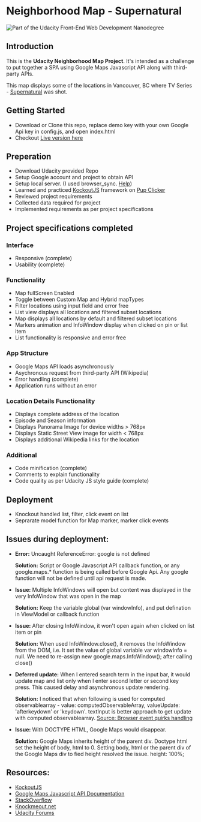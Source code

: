 # Neighborhood Map - Supernatural

![Part of the Udacity Front-End Web Development Nanodegree](https://img.shields.io/badge/Udacity-Front--End%20Web%20Developer%20Nanodegree-02b3e4.svg)

## Introduction

This is the **Udacity Neighborhood Map Project**. It's intended as a challenge to put together a SPA using Google Maps Javascript API along with third-party APIs.

This map displays some of the locations in Vancouver, BC where TV Series - [Supernatural](http://www.imdb.com/title/tt0460681/) was shot.

## Getting Started

* Download or Clone this repo, replace demo key with your own Google Api key in config.js, and open index.html
* Checkout [Live version here](https://supernatural-neighborhood-map.herokuapp.com)


## Preperation

* Download Udacity provided Repo
* Setup Google account and project to obtain API
* Setup local server. (I used browser_sync. [Help](https://spacevash.com/2017/08/10/why-should-i-install-a-local-server/))
* Learned and practiced [KockoutJS](http://knockoutjs.com/) framework on [Pup Clicker](https://github.com/nidhigaday/Pup-Clicker-KO)
* Reviewed project requirements
* Collected data required for project
* Implemented requirements as per project specifications

## Project specifications completed

### Interface

* Responsive (complete)
* Usability (complete)

### Functionality

* Map fullScreen Enabled
* Toggle between Custom Map and Hybrid mapTypes
* Filter locations using input field and error free
* List view displays all locations and filtered subset locations
* Map displays all locations by default and filtered subset locations
* Markers animation and InfoWindow display when clicked on pin or list item
* List functionality is responsive and error free

### App Structure

* Google Maps API loads asynchronously
* Asychronous request from third-party API (Wikipedia)
* Error handling (complete)
* Application runs without an error

### Location Details Functionality

* Displays complete address of the location
* Episode and Season information
* Displays Panorama Image for device widths > 768px
* Displays Static Street View image for width < 768px
* Displays additional Wikipedia links for the location

### Additional

* Code minification (complete)
* Comments to explain functionality
* Code quality as per Udacity JS style guide (complete)

## Deployment

* Knockout handled list, filter, click event on list
* Seprarate model function for Map marker, marker click events

## Issues during deployment:

* **Error:** Uncaught ReferenceError: google is not defined
  
  **Solution:** Script or Google Javascript API callback function, or any google.maps.* function is being called before Google Api. Any google function will not be defined until api request is made.
* **Issue:** Multiple InfoWindows will open but content was displayed in the very InfoWindow that was open in the map
  
  **Solution:** Keep the variable global (var windowInfo), and put defination in ViewModel or callback function
* **Issue:** After closing InfoWindow, it won't open again when clicked on list item or pin
  
  **Solution:** When used InfoWindow.close(), it removes the InfoWindow from the DOM, i.e. It set the value of global variable var windowInfo = null. We need to re-assign new google.maps.InfoWindow(); after calling close()
* **Deferred update:** When I entered search term in the input bar, it would update map and list only when I enter second letter or second key press. This caused delay and asynchronous update rendering.
  
  **Solution:** I noticed that when following is used for computed observablearray - value: computedObservableArray, valueUpdate: 'afterkeydown' or 'keydown'. textInput is better approach to get update with computed observablearray. [Source: Browser event quirks handling](http://knockoutjs.com/documentation/textinput-binding.html)
  
* **Issue:** With DOCTYPE HTML, Google Maps would disappear.

  **Solution:** Google Maps inherits height of the parent div. Doctype html set the height of body, html to 0. Setting body, html or the parent div of the Google Maps div to fied height resolved the issue.
  height: 100%;  


## Resources:
* [KockoutJS](http://knockoutjs.com/)
* [Google Maps Javascript API Documentation](https://developers.google.com/maps/documentation/javascript/reference)
* [StackOverflow](https://stackoverflow.com/questions/10656351/reopen-infowindow-after-its-closed-in-google-map)
* [Knockmeout.net](http://www.knockmeout.net/2011/04/utility-functions-in-knockoutjs.html)
* [Udacity Forums](https://discussions.udacity.com/c/nd001-neighborhood-map-project)
